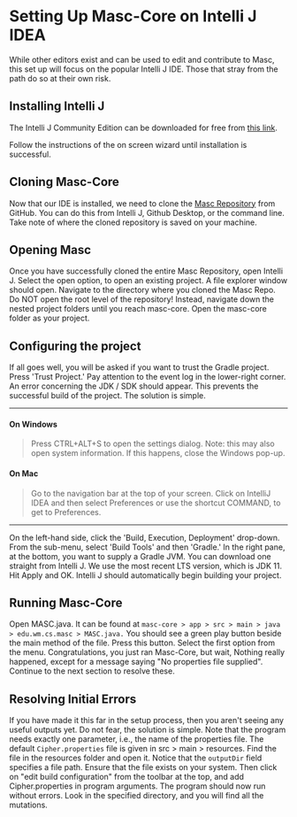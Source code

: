 # Setting Up Masc-Core on Intelli J IDEA

While other editors exist and can be used to edit and contribute to Masc, this set up will focus on the popular Intelli J IDE.  Those that stray from the path do so at their own risk.

## Installing Intelli J
The Intelli J Community Edition can be downloaded for free from [this link](https://www.jetbrains.com/idea/download/#section=windows).

Follow the instructions of the on screen wizard until installation is successful.

## Cloning Masc-Core
Now that our IDE is installed, we need to clone the [Masc Repository](https://github.com/WM-SEMERU/MASC-Spring21-635) from GitHub.  You can do this from Intelli J, Github Desktop, or the command line.  Take note of where the cloned repository is saved on your machine.

## Opening Masc
Once you have successfully cloned the entire Masc Repository, open Intelli J.  Select the open option, to open an existing project.  A file explorer window should open.  Navigate to the directory where you cloned the Masc Repo.  Do NOT open the root level of the repository!  Instead, navigate down the nested project folders until you reach masc-core.  Open the masc-core folder as your project.

## Configuring the project
If all goes well, you will be asked if you want to trust the Gradle project.  Press 'Trust Project.'  Pay attention to the event log in the lower-right corner.  An error concerning the JDK / SDK should appear.  This prevents the successful build of the project.  The solution is simple.  

---
#### On Windows

>Press CTRL+ALT+S to open the settings dialog.  Note: this may also open system information.  If this happens, close the Windows pop-up.


#### On Mac
>Go to the navigation bar at the top of your screen. Click on IntelliJ IDEA and then select Preferences or use the shortcut COMMAND, to get to Preferences.

---
On the left-hand side, click the 'Build, Execution, Deployment' drop-down.  From the sub-menu, select 'Build Tools' and then 'Gradle.'  In the right pane, at the bottom, you want to supply a Gradle JVM.  You can download one straight from Intelli J. We use the most recent LTS version, which is JDK 11.
Hit Apply and OK.  Intelli J should automatically begin building your project.

## Running Masc-Core
Open MASC.java.  It can be found at `masc-core > app > src > main > java > edu.wm.cs.masc > MASC.java.`
You should see a green play button beside the main method of the file.  Press this button.  Select the first option from the menu.  Congratulations, you just ran Masc-Core, but wait, Nothing really happened, except for a message saying "No properties file supplied". Continue to the next section to resolve these.

## Resolving Initial Errors

If you have made it this far in the setup process, then you aren't seeing any useful outputs yet.  Do not fear, the solution is simple.  Note that the program needs exactly one parameter, i.e., the name of the properties file. The default `Cipher.properties` file is given in src > main > resources.  Find the file in the resources folder and open it.  Notice that the `outputDir` field specifies a file path. Ensure that the file exists on your system. Then click on "edit build configuration" from the toolbar at the top, and add Cipher.properties in program arguments.  The program should now run without errors.  Look in the specified directory, and you will find all the mutations.
